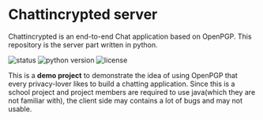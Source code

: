 # Chattincrypted server
Chattincrypted is an end-to-end Chat application based on OpenPGP. This repository is the server part written in python.

![status](https://img.shields.io/badge/status-development-yellow.svg)
![python version](https://img.shields.io/badge/python-3.6-blue.svg)
![license](https://img.shields.io/badge/license-MIT_License-orange.svg)

This is a **demo project** to demonstrate the idea of using OpenPGP that every privacy-lover likes to build a chatting application. Since this is a school project and project members are required to use java(which they are not familiar with), the client side may contains a lot of bugs and may not usable.